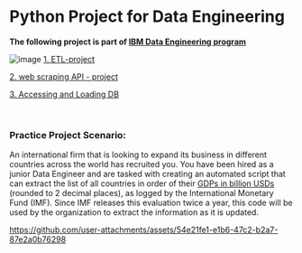 # Python Project for Data Engineering

**The following project is part of [IBM Data Engineering program](https://www.coursera.org/professional-certificates/ibm-data-engineer?myLearningTab=IN_PROGRESS)**

![image](https://github.com/user-attachments/assets/577dc3e6-6f4f-44d3-9c9f-3d0d0f0a7ab6)
[1. ETL-project](https://github.com/Kmohamedalie/Python-Project-for-Data-Engineering/tree/master/1.%20ETL-project)

[2. web scraping API - project](https://github.com/Kmohamedalie/Python-Project-for-Data-Engineering/tree/master/2.%20web%20scraping%20API%20-%20project)

[3. Accessing and Loading DB](https://github.com/Kmohamedalie/Python-Project-for-Data-Engineering/tree/master/3.%20Accessing%20and%20Loading%20DB)


<br>

### **Practice Project Scenario:** <br>
An international firm that is looking to expand its business in different countries across the world has recruited you. You have been hired as a junior Data Engineer and are tasked with creating an automated script that can extract the list of all countries in order of their [GDPs in billion USDs](https://en.wikipedia.org/wiki/List_of_countries_by_GDP_(nominal)) (rounded to 2 decimal places), as logged by the International Monetary Fund (IMF). Since IMF releases this evaluation twice a year, this code will be used by the organization to extract the information as it is updated.










https://github.com/user-attachments/assets/54e21fe1-e1b6-47c2-b2a7-87e2a0b76298
